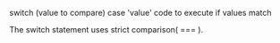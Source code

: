 switch (value to compare)
	case 'value'
		code to execute if values match

The switch statement uses strict comparison( === ).